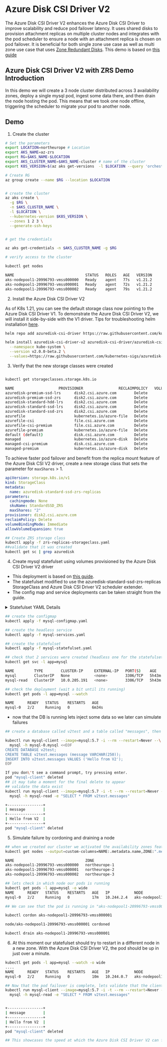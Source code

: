 # Azure Disk CSI Driver V2

The Azure Disk CSI Driver V2 enhances the Azure Disk CSI Driver to improve scalability and reduce pod failover latency. It uses shared disks to provision attachment replicas on multiple cluster nodes and integrates with the pod scheduler to ensure a node with an attachment replica is chosen on pod failover. It is beneficial for both single zone use case as well as multi zone use case that uses [Zone Redundant Disks](https://docs.microsoft.com/en-us/azure/virtual-machines/disks-redundancy#zone-redundant-storage-for-managed-disks). This demo is based on [this guide](https://github.com/mohmdnofal/aks-best-practices/blob/master/stateful_workloads/zrs/README.md)

## Azure Disk CSI Driver V2 with ZRS Demo Introduction

In this demo we will create a 3 node cluster distributed across 3 availability zones, deploy a single mysql pod, ingest some data there, and then drain the node hosting the pod. This means that we took one node offline, triggering the scheduler to migrate your pod to another node.

## Demo

1. Create the cluster

```bash
# Set the parameters
export LOCATION=northeurope # Location 
export AKS_NAME=az-zrs
export RG=$AKS_NAME-$LOCATION
export AKS_CLUSTER_NAME=$AKS_NAME-cluster # name of the cluster
export K8S_VERSION=$(az aks get-versions  -l $LOCATION --query 'orchestrators[-1].orchestratorVersion' -o tsv)

# Create RG
az group create --name $RG --location $LOCATION


# create the cluster 
az aks create \
  -g $RG \
  -n $AKS_CLUSTER_NAME \
  -l $LOCATION \
  --kubernetes-version $K8S_VERSION \
  --zones 1 2 3 \
  --generate-ssh-keys 


# get the credentials 

az aks get-credentials -n $AKS_CLUSTER_NAME -g $RG

# verify access to the cluster

kubectl get nodes  

NAME                                STATUS   ROLES   AGE   VERSION
aks-nodepool1-20996793-vmss000000   Ready    agent   77s   v1.21.2
aks-nodepool1-20996793-vmss000001   Ready    agent   72s   v1.21.2
aks-nodepool1-20996793-vmss000002   Ready    agent   79s   v1.21.2
```

2. Install the Azure Disk CSI Driver V2

As of K8s 1.21, you can see the default storage class now pointing to the Azure Disk CSI Driver V1. To demonstrate the Azure Disk CSI Driver V2, we will install it side-by-side with the V1 driver. Tips for troubleshooting helm installation [here](https://github.com/kubernetes-sigs/azuredisk-csi-driver/blob/668a54a797fd90f015ce2b89ff2fbac2d0a4600b/charts/README.md).

```bash
helm repo add azuredisk-csi-driver https://raw.githubusercontent.com/kubernetes-sigs/azuredisk-csi-driver/master/charts

helm install azuredisk-csi-driver-v2 azuredisk-csi-driver/azuredisk-csi-driver \
  --namespace kube-system \
  --version v2.0.0-beta.2 \
  --values=https://raw.githubusercontent.com/kubernetes-sigs/azuredisk-csi-driver/master/charts/v2.0.0-beta.2/azuredisk-csi-driver/side-by-side-values.yaml
```

3. Verify that the new storage classes were created

```bash

kubectl get storageclasses.storage.k8s.io 

NAME                    PROVISIONER                RECLAIMPOLICY   VOLUMEBINDINGMODE      ALLOWVOLUMEEXPANSION   AGE
azuredisk-premium-ssd-lrs      disk2.csi.azure.com        Delete          WaitForFirstConsumer   true                   2m20s
azuredisk-premium-ssd-zrs      disk2.csi.azure.com        Delete          Immediate              true                   2m20s
azuredisk-standard-hdd-lrs     disk2.csi.azure.com        Delete          WaitForFirstConsumer   true                   2m20s
azuredisk-standard-ssd-lrs     disk2.csi.azure.com        Delete          WaitForFirstConsumer   true                   2m20s
azuredisk-standard-ssd-zrs     disk2.csi.azure.com        Delete          Immediate              true                   2m20s
azurefile                      kubernetes.io/azure-file   Delete          Immediate              true                   2m30s
azurefile-csi                  file.csi.azure.com         Delete          Immediate              true                   2m30s
azurefile-csi-premium          file.csi.azure.com         Delete          Immediate              true                   2m30s
azurefile-premium              kubernetes.io/azure-file   Delete          Immediate              true                   2m30s
default (default)              disk.csi.azure.com         Delete          WaitForFirstConsumer   true                   2m30s
managed                        kubernetes.io/azure-disk   Delete          WaitForFirstConsumer   true                   2m30s
managed-csi-premium            disk.csi.azure.com         Delete          WaitForFirstConsumer   true                   2m30s
managed-premium                kubernetes.io/azure-disk   Delete          WaitForFirstConsumer   true                   2m30s
```

To achieve faster pod failover and benefit from the replica mount feature of the Azure Disk CSI V2 driver, create a new storage class that sets the parameter for `maxShares` > 1.

```yaml
apiVersion: storage.k8s.io/v1
kind: StorageClass
metadata:
  name: azuredisk-standard-ssd-zrs-replicas
parameters:
  cachingmode: None
  skuName: StandardSSD_ZRS
  maxShares: "2"
provisioner: disk2.csi.azure.com
reclaimPolicy: Delete
volumeBindingMode: Immediate
allowVolumeExpansion: true
```

```bash
## Create ZRS storage class 
kubectl apply -f zrs-replicas-storageclass.yaml
##validate that it was created
kubectl get sc | grep azuredisk
```

4. Create mysql statefulset using volumes provisioned by the Azure Disk CSI Driver V2 driver

- This deployment is based on [this guide](https://kubernetes.io/docs/tasks/run-application/run-replicated-stateful-application/).
- The statefulset modified to use the azuredisk-standard-ssd-zrs-replicas StorageClass and Azure Disk CSI Driver V2 scheduler extender.
- The config map and service deployments can be taken straight from the guide.

<details>
  <summary> Statefulset YAML Details </summary>

  ```yaml
apiVersion: apps/v1
kind: StatefulSet
metadata:
  name: mysql
spec:
  selector:
    matchLabels:
      app: mysql
  serviceName: mysql
  replicas: 1
  template:
    metadata:
      labels:
        app: mysql
    spec:
      # Use the scheduler extender to ensure the pod is placed on a node with an attachment replica on failover.
      schedulerName: csi-azuredisk-scheduler-extender
      initContainers:
      - name: init-mysql
        image: mysql:5.7
        command:
        - bash
        - "-c"
        - |
          set -ex
          # Generate mysql server-id from pod ordinal index.
          [[ `hostname` =~ -([0-9]+)$ ]] || exit 1
          ordinal=${BASH_REMATCH[1]}
          echo [mysqld] > /mnt/conf.d/server-id.cnf
          # Add an offset to avoid reserved server-id=0 value.
          echo server-id=$((100 + $ordinal)) >> /mnt/conf.d/server-id.cnf
          # Copy appropriate conf.d files from config-map to emptyDir.
          if [[ $ordinal -eq 0 ]]; then
            cp /mnt/config-map/primary.cnf /mnt/conf.d/
          else
            cp /mnt/config-map/replica.cnf /mnt/conf.d/
          fi          
        volumeMounts:
        - name: conf
          mountPath: /mnt/conf.d
        - name: config-map
          mountPath: /mnt/config-map
      - name: clone-mysql
        image: gcr.io/google-samples/xtrabackup:1.0
        command:
        - bash
        - "-c"
        - |
          set -ex
          # Skip the clone if data already exists.
          [[ -d /var/lib/mysql/mysql ]] && exit 0
          # Skip the clone on primary (ordinal index 0).
          [[ `hostname` =~ -([0-9]+)$ ]] || exit 1
          ordinal=${BASH_REMATCH[1]}
          [[ $ordinal -eq 0 ]] && exit 0
          # Clone data from previous peer.
          ncat --recv-only mysql-$(($ordinal-1)).mysql 3307 | xbstream -x -C /var/lib/mysql
          # Prepare the backup.
          xtrabackup --prepare --target-dir=/var/lib/mysql          
        volumeMounts:
        - name: data
          mountPath: /var/lib/mysql
          subPath: mysql
        - name: conf
          mountPath: /etc/mysql/conf.d
      containers:
      - name: mysql
        image: mysql:5.7
        env:
        - name: MYSQL_ALLOW_EMPTY_PASSWORD
          value: "1"
        ports:
        - name: mysql
          containerPort: 3306
        volumeMounts:
        - name: data
          mountPath: /var/lib/mysql
          subPath: mysql
        - name: conf
          mountPath: /etc/mysql/conf.d
        resources:
          requests:
            cpu: 500m
            memory: 1Gi
        livenessProbe:
          exec:
            command: ["mysqladmin", "ping"]
          initialDelaySeconds: 30
          periodSeconds: 10
          timeoutSeconds: 5
        readinessProbe:
          exec:
            # Check we can execute queries over TCP (skip-networking is off).
            command: ["mysql", "-h", "127.0.0.1", "-e", "SELECT 1"]
          initialDelaySeconds: 5
          periodSeconds: 2
          timeoutSeconds: 1
      - name: xtrabackup
        image: gcr.io/google-samples/xtrabackup:1.0
        ports:
        - name: xtrabackup
          containerPort: 3307
        command:
        - bash
        - "-c"
        - |
          set -ex
          cd /var/lib/mysql

          # Determine binlog position of cloned data, if any.
          if [[ -f xtrabackup_slave_info && "x$(<xtrabackup_slave_info)" != "x" ]]; then
            # XtraBackup already generated a partial "CHANGE MASTER TO" query
            # because we're cloning from an existing replica. (Need to remove the tailing semicolon!)
            cat xtrabackup_slave_info | sed -E 's/;$//g' > change_master_to.sql.in
            # Ignore xtrabackup_binlog_info in this case (it's useless).
            rm -f xtrabackup_slave_info xtrabackup_binlog_info
          elif [[ -f xtrabackup_binlog_info ]]; then
            # We're cloning directly from primary. Parse binlog position.
            [[ `cat xtrabackup_binlog_info` =~ ^(.*?)[[:space:]]+(.*?)$ ]] || exit 1
            rm -f xtrabackup_binlog_info xtrabackup_slave_info
            echo "CHANGE MASTER TO MASTER_LOG_FILE='${BASH_REMATCH[1]}',\
                  MASTER_LOG_POS=${BASH_REMATCH[2]}" > change_master_to.sql.in
          fi

          # Check if we need to complete a clone by starting replication.
          if [[ -f change_master_to.sql.in ]]; then
            echo "Waiting for mysqld to be ready (accepting connections)"
            until mysql -h 127.0.0.1 -e "SELECT 1"; do sleep 1; done

            echo "Initializing replication from clone position"
            mysql -h 127.0.0.1 \
                  -e "$(<change_master_to.sql.in), \
                          MASTER_HOST='mysql-0.mysql', \
                          MASTER_USER='root', \
                          MASTER_PASSWORD='', \
                          MASTER_CONNECT_RETRY=10; \
                        START SLAVE;" || exit 1
            # In case of container restart, attempt this at-most-once.
            mv change_master_to.sql.in change_master_to.sql.orig
          fi

          # Start a server to send backups when requested by peers.
          exec ncat --listen --keep-open --send-only --max-conns=1 3307 -c \
            "xtrabackup --backup --slave-info --stream=xbstream --host=127.0.0.1 --user=root"          
        volumeMounts:
        - name: data
          mountPath: /var/lib/mysql
          subPath: mysql
        - name: conf
          mountPath: /etc/mysql/conf.d
        resources:
          requests:
            cpu: 100m
            memory: 100Mi
      volumes:
      - name: conf
        emptyDir: {}
      - name: config-map
        configMap:
          name: mysql
  volumeClaimTemplates:
  - metadata:
      name: data
    spec:
      accessModes: ["ReadWriteOnce"]
      storageClassName: azuredisk-standard-ssd-zrs-replicas
      resources:
        requests:
          storage: 256Gi
  ```

</details>

```bash
## create the configmap 
kubectl apply -f mysql-configmap.yaml

## create the headless service 
kubectl apply -f mysql-services.yaml

## create the statefulset 
kubectl apply -f mysql-statefulset.yaml

## check that 2 services were created (headless one for the statefulset and mysql-read for the reads) 
kubectl get svc -l app=mysql  

NAME         TYPE        CLUSTER-IP     EXTERNAL-IP   PORT(S)    AGE
mysql        ClusterIP   None           <none>        3306/TCP   5h43m
mysql-read   ClusterIP   10.0.205.191   <none>        3306/TCP   5h43m

## check the deployment (wait a bit until its running)
kubectl get pods -l app=mysql --watch

NAME      READY   STATUS    RESTARTS   AGE
mysql-0   2/2     Running   0          6m34s
```

- now that the DB is running lets inject some data so we later can simulate failures

```bash
## create a database called v2test and a table called "messages", then inject a record in the database 

kubectl run mysql-client --image=mysql:5.7 -i --rm --restart=Never --\
  mysql -h mysql-0.mysql <<EOF
CREATE DATABASE v2test;
CREATE TABLE v2test.messages (message VARCHAR(250));
INSERT INTO v2test.messages VALUES ('Hello from V2');
EOF

If you don\'t see a command prompt, try pressing enter.
pod "mysql-client" deleted
## it may take a moment for the final delete to appear
## validate the data exist 
kubectl run mysql-client --image=mysql:5.7 -i -t --rm --restart=Never --\
  mysql -h mysql-read -e "SELECT * FROM v2test.messages"

+----------------+
| message        |
+----------------+
| Hello from V2  |
+----------------+
pod "mysql-client" deleted
```

5. Simulate failure by cordoning and draining a node

```bash
## when we created our cluster we activated the availability zones feature, as we created 3 nodes, we should see that they are equally split across AZs 
kubectl get nodes --output=custom-columns=NAME:.metadata.name,ZONE:".metadata.labels.topology\.kubernetes\.io/zone"

NAME                                ZONE   
aks-nodepool1-20996793-vmss000000   northeurope-1 
aks-nodepool1-20996793-vmss000001   northeurope-2 
aks-nodepool1-20996793-vmss000002   northeurope-3

## lets check in which node our pods is running 
kubectl get pods -l app=mysql -o wide 
NAME      READY   STATUS    RESTARTS   AGE   IP           NODE                                NOMINATED NODE   READINESS GATES
mysql-0   2/2     Running   0          17m   10.244.2.4   aks-nodepool1-20996793-vmss000001   <none>           <none>

## We can see that the pod is running in "aks-nodepool1-20996793-vmss000001", through cordoning and draining the node it will trigger the pod to failover to a new node. So, lets try this out 

kubectl cordon aks-nodepool1-20996793-vmss000001

node/aks-nodepool1-20996793-vmss000001 cordoned

kubectl drain aks-nodepool1-20996793-vmss000001

```

6. At this moment our statefulset should try to restart in a different node in a new zone. With the Azure Disk CSI Driver V2, the pod should be up in just over a minute.

```bash
kubectl get pods -l app=mysql --watch -o wide
....
NAME      READY   STATUS    RESTARTS   AGE   IP           NODE                                NOMINATED NODE   READINESS GATES
mysql-0   2/2     Running   0          10m   10.244.0.7   aks-nodepool1-20996793-vmss000002   <none>           <none>

## Now that the pod failover is complete, lets validate that the client can access the server. We should see the data we wrote earlier
kubectl run mysql-client --image=mysql:5.7 -i -t --rm --restart=Never --\
  mysql -h mysql-read -e "SELECT * FROM v2test.messages"


+----------------+
| message        |
+----------------+
| Hello from V2  |
+----------------+
pod "mysql-client" deleted

## This showcases the speed at which the Azure Disk CSI Driver V2 can facilitate pod failover
```
